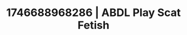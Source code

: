 ---
categories:
- Tan lines & lingerie
- Intimate rebellion
- AI-generated
- Sapphic desires
- Full-body chills
- Morning seduction
- ASMR
- Cosplay
image: /assets/images/1746688968286.jpg
layout: post
seo:
  description: Featured content with exclusive ABDL Play, Scat Fetish. HD images available.
  keywords: ABDL Play, Scat Fetish
  og_image: /assets/images/1746688968286.jpg
  schema_type: VisualArtwork
tags:
- ABDL Play
- Scat Fetish
- '#1746688968286'
title: 1746688968286 | ABDL Play Scat Fetish
---